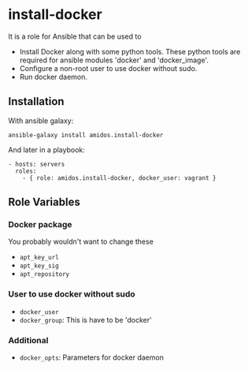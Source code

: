 install-docker
==============

It is a role for Ansible that can be used to
* Install Docker along with some python tools. These python tools are required for ansible modules 'docker' and 'docker_image'.
* Configure a non-root user to use docker without sudo.
* Run docker daemon.

Installation
------------

With ansible galaxy:

    ansible-galaxy install amidos.install-docker

And later in a playbook:

    - hosts: servers
      roles:
        - { role: amidos.install-docker, docker_user: vagrant }

Role Variables
--------------

### Docker package

You probably wouldn't want to change these

* ```apt_key_url```
* ```apt_key_sig```
* ```apt_repository```

### User to use docker without sudo

* ```docker_user```
* ```docker_group```: This is have to be 'docker'

### Additional

* ```docker_opts```: Parameters for docker daemon

